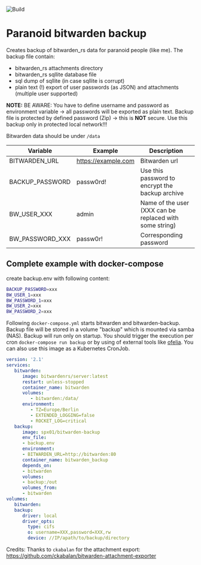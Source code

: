 ![Build](https://github.com/0xERR0R/bitwarden-backup-docker/workflows/Build/badge.svg)

# Paranoid bitwarden backup

Creates backup of bitwarden_rs data for paranoid people (like me). The backup file contain:

- bitwarden_rs attachments directory
- bitwarden_rs sqllite database file
- sql dump of sqllite (in case sqllite is corrupt)
- plain text (!) export of user passwords (as JSON) and attachments (multiple user supported)

**NOTE:** BE AWARE: You have to define username and password as environment variable -> all passwords will be exported as plain text. Backup file is protected by defined password (Zip) -> this is **NOT** secure. Use this backup only in protected local network!!!

Bitwarden data should be under `/data`

| Variable        | Example             | Description                                              |
|-----------------|---------------------|----------------------------------------------------------|
| BITWARDEN_URL   | https://example.com | Bitwarden url                                            |
| BACKUP_PASSWORD | passw0rd!           | Use this password to encrypt the backup archive          |
| BW_USER_XXX     | admin               | Name of the user (XXX can be replaced with some string)  |
| BW_PASSWORD_XXX | passw0r!            | Corresponding password                                   |

## Complete example with docker-compose

create backup.env with following content:

```bash
BACKUP_PASSWORD=xxx
BW_USER_1=xxx
BW_PASSWORD_1=xxx
BW_USER_2=xxx
BW_PASSWORD_2=xxx
```

Following `docker-compose.yml` starts bitwarden and bitwarden-backup. Backup file will be stored in a volume "backup" which is mounted via samba (NAS). Backup will run only on startup. You should trigger the execution per cron `docker-compose run backup` or by using of external tools like [ofelia](https://github.com/mcuadros/ofelia). You can also use this image as a Kubernetes CronJob.

```yaml
version: '2.1'
services:
   bitwarden:
      image: bitwardenrs/server:latest
      restart: unless-stopped
      container_name: bitwarden
      volumes:
         - bitwarden:/data/
      environment:
         - TZ=Europe/Berlin
         - EXTENDED_LOGGING=false
         - ROCKET_LOG=critical
   backup:
      image: spx01/bitwarden-backup
      env_file: 
      - backup.env
      environment:
      - BITWARDEN_URL=http://bitwarden:80
      container_name: bitwarden_backup
      depends_on:
      - bitwarden      
      volumes:
      - backup:/out
      volumes_from:
      - bitwarden
volumes:
   bitwarden:
   backup:
      driver: local
      driver_opts:
        type: cifs
        o: username=XXX,password=XXX,rw
        device: //IP/apath/to/backup/directory
```

Credits: Thanks to `ckabalan` for the attachment export: https://github.com/ckabalan/bitwarden-attachment-exporter

